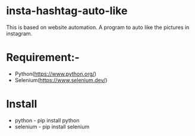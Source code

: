 # insta-hashtag-auto-like
This is based on website automation. A program to auto like the pictures in instagram.
# Requirement:-
- Python(https://www.python.org/)
- Selenium(https://www.selenium.dev/)

# Install
- python - pip install python
- selenium - pip install selenium

